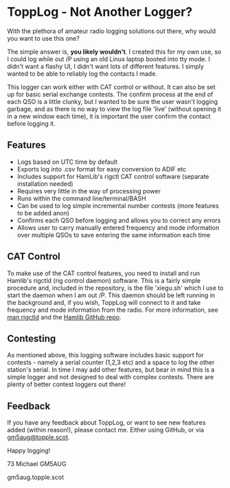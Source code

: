 # ToppLog - Not Another Logger?

With the plethora of amateur radio logging solutions out there, why would you want to use this one?

The simple answer is, **you likely wouldn't**. I created this for my own use, so I could log while out /P using an old Linux laptop booted into tty mode. I didn't want a flashy UI, I didn't want lots of different features. I simply wanted to be able to reliably log the contacts I made.

This logger can work either with CAT control or without. It can also be set up for basic serial exchange contests. The confirm process at the end of each QSO is a little clunky, but I wanted to be sure the user wasn't logging garbage, and as there is no way to view the log file 'live' (without opening it in a new window each time), it is important the user confirm the contact before logging it.

## Features

* Logs based on UTC time by default
* Exports log into .csv format for easy conversion to ADIF etc
* Includes support for HamLib's rigctl CAT control software (separate installation needed)
* Requires very little in the way of processing power
* Runs within the command line/terminal/BASH
* Can be used to log simple incremental number contests (more features to be added anon)
* Confirms each QSO before logging and allows you to correct any errors
* Allows user to carry manually entered frequency and mode information over multiple QSOs to save entering the same information each time

## CAT Control

To make use of the CAT control features, you need to install and run Hamlib's rigctld (rig control daemon) software. This is a fairly simple procedure and, included in the repository, is the file 'xiegu.sh' which I use to start the daemon when I am out /P. This daemon should be left running in the background and, if you wish, ToppLog will connect to it and take frequency and mode information from the radio. For more information, see [man rigctld](https://www.mankier.com/1/rigctld) and the [Hamlib GitHub repo](https://github.com/Hamlib/Hamlib).

## Contesting

As mentioned above, this logging software includes basic support for contests - namely a serial counter (1,2,3 etc) and a space to log the other station's serial. In time I may add other features, but bear in mind this is a simple logger and not designed to deal with complex contests. There are plenty of better contest loggers out there!

## Feedback

If you have any feedback about ToppLog, or want to see new features added (within reason!), please contact me. Either using GitHub, or via [gm5aug@topple.scot](mailto:gm5aug@topple.scot).

Happy logging!

73 Michael GM5AUG

gm5aug.topple.scot
